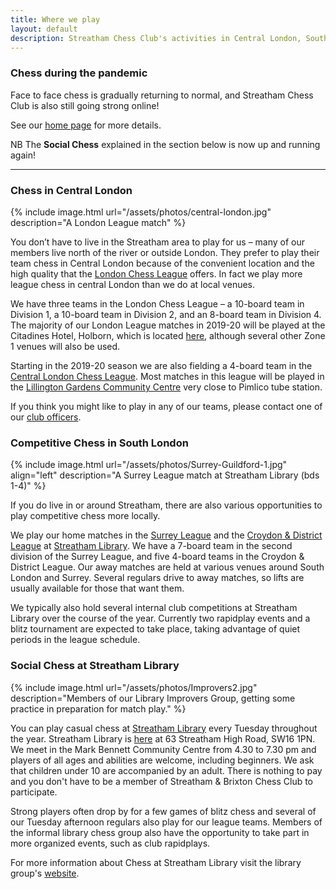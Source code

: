 ```yaml
---
title: Where we play
layout: default
description: Streatham Chess Club's activities in Central London, South London and Surrey
---
```


<a name="central-london"></a>

### Chess during the pandemic

Face to face chess is gradually returning to normal, and Streatham Chess Club is also still going strong online!

See our [home page](http://streathamchess.org/) for more details.

NB The **Social Chess** explained in the section below is now up and running again!

<hr>

<div class="clearfix"></div>

### Chess in Central London

{% include image.html url="/assets/photos/central-london.jpg" description="A London League match" %}

You don’t have to live in the Streatham area to play for us – many of our members live north of the river or outside
London. They prefer to play their team chess in Central London because of the convenient location and the high quality
that the [London Chess League](http://www.londonchess.org.uk/main.php) offers. In fact we play more league chess in central London than we do at local venues.

We have three teams in the London Chess League – a 10-board team in Division 1, a 10-board team in Division 2,
and an 8-board team in Division 4. The majority of our London League matches in 2019-20 will be played at the Citadines Hotel, Holborn, which is located [here](https://www.google.co.uk/maps/place/Citadines+Holborn-Covent+Garden+London/@51.5182942,-0.1206973,17z/data=!4m13!1m7!3m6!1s0x48761b3597627687:0x97304b6330a0a89d!2sHigh+Holborn,+London+WC1V+6LF!3b1!8m2!3d51.5182874!4d-0.1187017!3m4!1s0x0:0xd4a983d961c3e6e5!8m2!3d51.5178531!4d-0.1185583?hl=en), although several other Zone 1 venues will also be used.

Starting in the 2019-20 season we are also fielding a 4-board team in the [Central London Chess League](http://www.oxfordfusion.com/oca/index.cfm?Org=7). Most matches in this league will be played in the [Lillington Gardens Community Centre](https://www.westminster.gov.uk/yourhousing/your-community/hall-hire/lillington-and-longmoore-community-hall) very close to Pimlico tube station.

If you think you might like to play in any of our teams, please contact one of our [club officers](/contact.html).

<div class="clearfix"></div>


<a name="woodfield-grove"></a>

### Competitive Chess in South London

{% include image.html url="/assets/photos/Surrey-Guildford-1.jpg" align="left" description="A Surrey League match at Streatham Library (bds 1-4)" %}

If you do live in or around Streatham, there are also various opportunities to play competitive chess more locally.

We play our home matches in the [Surrey League](http://www.scca.co.uk/) and the
[Croydon & District League](http://www.croydonchessleague.org.uk/) at [Streatham Library](https://www.google.co.uk/maps/place/London+SW16+1PN/@51.4317243,-0.1291294,17z/data=!3m1!4b1!4m2!3m1!1s0x487604280906fd47:0xa10f28b2b86f41a0). We have a 7-board team in
the second division of the Surrey League, and five 4-board teams in the Croydon & District League. Our away matches are held at various venues around South London and Surrey. Several regulars drive to away matches, so lifts are usually available for those that want them.

We typically also hold  several internal club competitions at Streatham Library over the course of the year. Currently two rapidplay events and a blitz tournament are expected to take place, taking advantage of quiet periods in the league schedule.

<div class="clearfix"></div>


<a name="whitelion"></a>

### Social Chess at Streatham Library

{% include image.html url="/assets/photos/Improvers2.jpg" description="Members of our Library Improvers Group, getting some practice in preparation for match play." %}

You can play casual chess at [Streatham Library](http://www.lambeth.gov.uk/places/streatham-library) every Tuesday throughout the year. Streatham Library is [here](https://www.google.co.uk/maps/place/London+SW16+1PN/@51.4317243,-0.1291294,17z/data=!3m1!4b1!4m2!3m1!1s0x487604280906fd47:0xa10f28b2b86f41a0) at 63 Streatham High Road, SW16 1PN. We meet in the Mark Bennett Community Centre from 4.30 to 7.30 pm and players of all ages and abilities are welcome, including beginners. We ask that children under 10 are accompanied by an adult. There is nothing to pay and you don't have to be a member of Streatham & Brixton Chess Club to participate.

Strong players often drop by for a few games of blitz chess and several of our Tuesday afternoon regulars also play for our league teams. Members of the informal library chess group also have the opportunity to take part in more organized events, such as club rapidplays.

For more information about Chess at Streatham Library visit the library group's [website](https://sites.google.com/site/chessatstreathamlibrary/).
 
<div class="clearfix"></div>
